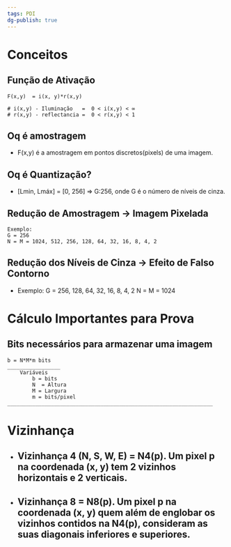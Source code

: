 ```yaml
---
tags: PDI
dg-publish: true
---
```


<style> .container {font-family: sans-serif; text-align: center;} .button-wrapper button {z-index: 1;height: 40px; width: 100px; margin: 10px;padding: 5px;} .excalidraw .App-menu_top .buttonList { display: flex;} .excalidraw-wrapper { height: 800px; margin: 50px; position: relative;} :root[dir="ltr"] .excalidraw .layer-ui__wrapper .zen-mode-transition.App-menu_bottom--transition-left {transform: none;} </style><script src="https://cdn.jsdelivr.net/npm/react@17/umd/react.production.min.js"></script><script src="https://cdn.jsdelivr.net/npm/react-dom@17/umd/react-dom.production.min.js"></script><script type="text/javascript" src="https://cdn.jsdelivr.net/npm/@excalidraw/excalidraw@0/dist/excalidraw.production.min.js"></script><div id="Drawing_2024-02-21_2015.05.excalidraw.md1"></div><script>(function(){const InitialData={"type":"excalidraw","version":2,"source":"https://github.com/zsviczian/obsidian-excalidraw-plugin/releases/tag/2.0.20","elements":[{"type":"rectangle","version":221,"versionNonce":1116285324,"isDeleted":false,"id":"jw4uvA9EUoKXGUmSwsa7r","fillStyle":"solid","strokeWidth":2,"strokeStyle":"solid","roughness":1,"opacity":100,"angle":0,"x":-280.7500305175781,"y":-88.10413869222003,"strokeColor":"#1e1e1e","backgroundColor":"transparent","width":119.06668090820315,"height":74.800033569336,"seed":1416841652,"groupIds":[],"frameId":null,"roundness":{"type":3},"boundElements":[],"updated":1708558269005,"link":null,"locked":false},{"type":"text","version":163,"versionNonce":199940142,"isDeleted":false,"id":"yOELv7CJ","fillStyle":"solid","strokeWidth":2,"strokeStyle":"solid","roughness":1,"opacity":100,"angle":0,"x":-257.4166666666667,"y":-308.7041651407878,"strokeColor":"#1e1e1e","backgroundColor":"transparent","width":292.259765625,"height":25,"seed":960986380,"groupIds":[],"frameId":null,"roundness":null,"boundElements":[],"updated":1710334741737,"link":null,"locked":false,"fontSize":20,"fontFamily":1,"text":"Àreas de Estudos de Imagem","rawText":"Àreas de Estudos de Imagem","textAlign":"left","verticalAlign":"top","containerId":null,"originalText":"Àreas de Estudos de Imagem","lineHeight":1.25,"baseline":18},{"type":"text","version":241,"versionNonce":519080370,"isDeleted":false,"id":"yejZ0abU","fillStyle":"solid","strokeWidth":2,"strokeStyle":"solid","roughness":1,"opacity":100,"angle":0,"x":-293.94993591308594,"y":-132.23750050862628,"strokeColor":"#1e1e1e","backgroundColor":"transparent","width":179.71270751953125,"height":17.48022310571467,"seed":657638668,"groupIds":[],"frameId":null,"roundness":null,"boundElements":[],"updated":1710334741737,"link":null,"locked":false,"fontSize":13.984178484571737,"fontFamily":1,"text":"Processamento de Imagem","rawText":"Processamento de Imagem","textAlign":"left","verticalAlign":"top","containerId":null,"originalText":"Processamento de Imagem","lineHeight":1.25,"baseline":11},{"type":"text","version":76,"versionNonce":1836819054,"isDeleted":false,"id":"7GEzEiWa","fillStyle":"solid","strokeWidth":2,"strokeStyle":"solid","roughness":1,"opacity":100,"angle":0,"x":-241.17839050292972,"y":8.464598337809264,"strokeColor":"#1e1e1e","backgroundColor":"transparent","width":41.99998474121094,"height":25,"seed":71418252,"groupIds":[],"frameId":null,"roundness":null,"boundElements":[],"updated":1710334741738,"link":null,"locked":false,"fontSize":20,"fontFamily":1,"text":"IMG","rawText":"IMG","textAlign":"left","verticalAlign":"top","containerId":null,"originalText":"IMG","lineHeight":1.25,"baseline":18},{"type":"arrow","version":85,"versionNonce":798832268,"isDeleted":false,"id":"XMXi5l9gDh4A14X6oMgtT","fillStyle":"solid","strokeWidth":2,"strokeStyle":"solid","roughness":1,"opacity":100,"angle":0,"x":-116.51176961263019,"y":-46.20204798380536,"strokeColor":"#1e1e1e","backgroundColor":"transparent","width":115.33335367838538,"height":1.33331298828125,"seed":524039604,"groupIds":[],"frameId":null,"roundness":{"type":2},"boundElements":[],"updated":1708558269005,"link":null,"locked":false,"startBinding":null,"endBinding":null,"lastCommittedPoint":null,"startArrowhead":null,"endArrowhead":"arrow","points":[[0,0],[115.33335367838538,1.33331298828125]]},{"type":"rectangle","version":259,"versionNonce":216025140,"isDeleted":false,"id":"e073uuTbgMYjWSXbiWQXv","fillStyle":"solid","strokeWidth":2,"strokeStyle":"solid","roughness":1,"opacity":100,"angle":0,"x":34.28824361165363,"y":-83.43543879191085,"strokeColor":"#1e1e1e","backgroundColor":"transparent","width":119.06668090820315,"height":74.800033569336,"seed":1906423988,"groupIds":[],"frameId":null,"roundness":{"type":3},"boundElements":[],"updated":1708558269005,"link":null,"locked":false},{"type":"text","version":89,"versionNonce":1935180658,"isDeleted":false,"id":"1R6P1iXy","fillStyle":"solid","strokeWidth":2,"strokeStyle":"solid","roughness":1,"opacity":100,"angle":0,"x":74.98823801676434,"y":10.964598337809264,"strokeColor":"#1e1e1e","backgroundColor":"transparent","width":41.99998474121094,"height":25,"seed":358877068,"groupIds":[],"frameId":null,"roundness":null,"boundElements":[],"updated":1710334741738,"link":null,"locked":false,"fontSize":20,"fontFamily":1,"text":"IMG","rawText":"IMG","textAlign":"left","verticalAlign":"top","containerId":null,"originalText":"IMG","lineHeight":1.25,"baseline":18},{"type":"rectangle","version":299,"versionNonce":1334911412,"isDeleted":false,"id":"oKDLG_yFx3dL50JHMWey3","fillStyle":"solid","strokeWidth":2,"strokeStyle":"solid","roughness":1,"opacity":100,"angle":0,"x":-276.9642435709635,"y":119.66359774271635,"strokeColor":"#1e1e1e","backgroundColor":"transparent","width":119.06668090820315,"height":74.800033569336,"seed":2055642676,"groupIds":[],"frameId":null,"roundness":{"type":3},"boundElements":[],"updated":1708558269005,"link":null,"locked":false},{"type":"text","version":339,"versionNonce":1861821614,"isDeleted":false,"id":"3jdh4uxW","fillStyle":"solid","strokeWidth":2,"strokeStyle":"solid","roughness":1,"opacity":100,"angle":0,"x":-290.1641489664713,"y":75.5302359263101,"strokeColor":"#1e1e1e","backgroundColor":"transparent","width":124.39387512207031,"height":17.48022310571467,"seed":570210228,"groupIds":[],"frameId":null,"roundness":null,"boundElements":[],"updated":1710334741738,"link":null,"locked":false,"fontSize":13.984178484571737,"fontFamily":1,"text":"Análise de Imagem","rawText":"Análise de Imagem","textAlign":"left","verticalAlign":"top","containerId":null,"originalText":"Análise de Imagem","lineHeight":1.25,"baseline":11},{"type":"text","version":154,"versionNonce":1947944242,"isDeleted":false,"id":"6JpirS57","fillStyle":"solid","strokeWidth":2,"strokeStyle":"solid","roughness":1,"opacity":100,"angle":0,"x":-237.39260355631507,"y":216.23233477274565,"strokeColor":"#1e1e1e","backgroundColor":"transparent","width":41.99998474121094,"height":25,"seed":1987289396,"groupIds":[],"frameId":null,"roundness":null,"boundElements":[],"updated":1710334741738,"link":null,"locked":false,"fontSize":20,"fontFamily":1,"text":"IMG","rawText":"IMG","textAlign":"left","verticalAlign":"top","containerId":null,"originalText":"IMG","lineHeight":1.25,"baseline":18},{"type":"arrow","version":163,"versionNonce":2002891276,"isDeleted":false,"id":"HkvcLzBg7fEs8t8-FJ2XA","fillStyle":"solid","strokeWidth":2,"strokeStyle":"solid","roughness":1,"opacity":100,"angle":0,"x":-112.72598266601551,"y":161.56568845113102,"strokeColor":"#1e1e1e","backgroundColor":"transparent","width":115.33335367838538,"height":1.33331298828125,"seed":1062296244,"groupIds":[],"frameId":null,"roundness":{"type":2},"boundElements":[],"updated":1708558269005,"link":null,"locked":false,"startBinding":null,"endBinding":null,"lastCommittedPoint":null,"startArrowhead":null,"endArrowhead":"arrow","points":[[0,0],[115.33335367838538,1.33331298828125]]},{"type":"rectangle","version":337,"versionNonce":1850950836,"isDeleted":false,"id":"DqICddRBAhnewICU77rxb","fillStyle":"solid","strokeWidth":2,"strokeStyle":"solid","roughness":1,"opacity":100,"angle":0,"x":38.07403055826825,"y":124.33229764302553,"strokeColor":"#1e1e1e","backgroundColor":"transparent","width":119.06668090820315,"height":74.800033569336,"seed":1731978292,"groupIds":[],"frameId":null,"roundness":{"type":3},"boundElements":[],"updated":1708558269005,"link":null,"locked":false},{"type":"text","version":176,"versionNonce":1644977902,"isDeleted":false,"id":"s1yyukWj","fillStyle":"solid","strokeWidth":2,"strokeStyle":"solid","roughness":1,"opacity":100,"angle":0,"x":78.77402496337896,"y":218.73233477274565,"strokeColor":"#1e1e1e","backgroundColor":"transparent","width":62.25994873046875,"height":25,"seed":337198516,"groupIds":[],"frameId":null,"roundness":null,"boundElements":[],"updated":1710334741739,"link":null,"locked":false,"fontSize":20,"fontFamily":1,"text":"Dados","rawText":"Dados","textAlign":"left","verticalAlign":"top","containerId":null,"originalText":"Dados","lineHeight":1.25,"baseline":18},{"type":"rectangle","version":297,"versionNonce":1919979060,"isDeleted":false,"id":"6I9tPNy8MZTtDQ_8XnL4I","fillStyle":"solid","strokeWidth":2,"strokeStyle":"solid","roughness":1,"opacity":100,"angle":0,"x":-270.96428426106763,"y":342.66360282897944,"strokeColor":"#1e1e1e","backgroundColor":"transparent","width":119.06668090820315,"height":74.800033569336,"seed":1698274356,"groupIds":[],"frameId":null,"roundness":{"type":3},"boundElements":[],"updated":1708558269005,"link":null,"locked":false},{"type":"text","version":370,"versionNonce":1520422642,"isDeleted":false,"id":"fIRocQp7","fillStyle":"solid","strokeWidth":2,"strokeStyle":"solid","roughness":1,"opacity":100,"angle":0,"x":-285.4975026448567,"y":298.5302410125732,"strokeColor":"#1e1e1e","backgroundColor":"transparent","width":129.07717895507812,"height":17.48022310571467,"seed":2040526260,"groupIds":[],"frameId":null,"roundness":null,"boundElements":[],"updated":1710334741739,"link":null,"locked":false,"fontSize":13.984178484571737,"fontFamily":1,"text":"Síntese de Imagem","rawText":"Síntese de Imagem","textAlign":"left","verticalAlign":"top","containerId":null,"originalText":"Síntese de Imagem","lineHeight":1.25,"baseline":11},{"type":"text","version":160,"versionNonce":2067681582,"isDeleted":false,"id":"PRzIueN3","fillStyle":"solid","strokeWidth":2,"strokeStyle":"solid","roughness":1,"opacity":100,"angle":0,"x":-232.72595723470056,"y":439.23233985900873,"strokeColor":"#1e1e1e","backgroundColor":"transparent","width":62.25994873046875,"height":25,"seed":855580468,"groupIds":[],"frameId":null,"roundness":null,"boundElements":[],"updated":1710334741739,"link":null,"locked":false,"fontSize":20,"fontFamily":1,"text":"Dados","rawText":"Dados","textAlign":"left","verticalAlign":"top","containerId":null,"originalText":"Dados","lineHeight":1.25,"baseline":18},{"type":"arrow","version":160,"versionNonce":2061360524,"isDeleted":false,"id":"feemaA1L5wAoOOejjAYZM","fillStyle":"solid","strokeWidth":2,"strokeStyle":"solid","roughness":1,"opacity":100,"angle":0,"x":-108.059336344401,"y":384.5656935373941,"strokeColor":"#1e1e1e","backgroundColor":"transparent","width":115.33335367838538,"height":1.33331298828125,"seed":431823028,"groupIds":[],"frameId":null,"roundness":{"type":2},"boundElements":[],"updated":1708558269006,"link":null,"locked":false,"startBinding":null,"endBinding":null,"lastCommittedPoint":null,"startArrowhead":null,"endArrowhead":"arrow","points":[[0,0],[115.33335367838538,1.33331298828125]]},{"type":"rectangle","version":335,"versionNonce":279023924,"isDeleted":false,"id":"mPT-atsic621YoaZnhFPS","fillStyle":"solid","strokeWidth":2,"strokeStyle":"solid","roughness":1,"opacity":100,"angle":0,"x":42.74067687988281,"y":347.3323027292886,"strokeColor":"#1e1e1e","backgroundColor":"transparent","width":119.06668090820315,"height":74.800033569336,"seed":964682292,"groupIds":[],"frameId":null,"roundness":{"type":3},"boundElements":[],"updated":1708558269006,"link":null,"locked":false},{"type":"text","version":165,"versionNonce":460136626,"isDeleted":false,"id":"KZVRRSYx","fillStyle":"solid","strokeWidth":2,"strokeStyle":"solid","roughness":1,"opacity":100,"angle":0,"x":83.44067128499353,"y":441.73233985900873,"strokeColor":"#1e1e1e","backgroundColor":"transparent","width":41.99998474121094,"height":25,"seed":959282100,"groupIds":[],"frameId":null,"roundness":null,"boundElements":[],"updated":1710334741739,"link":null,"locked":false,"fontSize":20,"fontFamily":1,"text":"IMG","rawText":"IMG","textAlign":"left","verticalAlign":"top","containerId":null,"originalText":"IMG","lineHeight":1.25,"baseline":18},{"type":"freedraw","version":99,"versionNonce":1044466356,"isDeleted":false,"id":"sGoPC9D2MZktfeLGrTcsS","fillStyle":"solid","strokeWidth":1,"strokeStyle":"solid","roughness":1,"opacity":100,"angle":0,"x":-263.84509277343744,"y":-33.53537114461267,"strokeColor":"#1e1e1e","backgroundColor":"transparent","width":87.33332316080725,"height":22.66667683919269,"seed":1185198348,"groupIds":[],"frameId":null,"roundness":null,"boundElements":[],"updated":1708558269006,"link":null,"locked":false,"points":[[0,0],[0,-0.6667073567708144],[0,-2.0000203450520644],[0,-2.6666768391926894],[0.6666819254557481,-3.3333333333333144],[1.9999949137369981,-4.666697184244754],[2.6666768391926894,-6.666666666666629],[5.3333282470703125,-9.333343505859375],[6.666666666666686,-10.666707356770814],[8.000005086263002,-12.66667683919269],[9.333343505859375,-13.333333333333314],[10.66668192545572,-14.666697184244754],[11.333338419596345,-16.000010172526004],[11.333338419596345,-16.66666666666663],[14.000015258789062,-19.333343505859375],[15.333328247070312,-20.666707356770814],[16.000010172526032,-20.666707356770814],[16.000010172526032,-20],[16.666666666666657,-20],[17.333348592122377,-20],[17.333348592122377,-18.000030517578125],[17.333348592122377,-16.66666666666663],[18.666661580403627,-14.666697184244754],[20,-13.333333333333314],[20,-12.66667683919269],[20,-11.33336385091144],[21.99999491373694,-10],[21.99999491373694,-9.333343505859375],[23.333333333333314,-9.333343505859375],[24.000015258789062,-6.666666666666629],[25.333328247070312,-6.666666666666629],[26.66666666666663,-6.000010172526004],[27.333348592122377,-6.000010172526004],[29.333343505859375,-6.000010172526004],[30.66668192545569,-6.000010172526004],[32.66667683919269,-4.666697184244754],[36.00001017252603,-4.666697184244754],[39.33334350585935,-4.666697184244754],[41.333338419596345,-4.666697184244754],[43.333333333333314,-4.666697184244754],[44.66667175292966,-4.666697184244754],[45.333328247070284,-4.666697184244754],[48.0000305175781,-5.333353678385379],[49.99999999999997,-7.3333740234375],[51.33336385091144,-7.3333740234375],[53.333333333333314,-10],[56.00001017252603,-10.666707356770814],[58.0000305175781,-12.000020345052064],[58.66668701171872,-13.333333333333314],[59.99999999999997,-14.666697184244754],[60.6666564941406,-14.666697184244754],[62.000020345052064,-14.000040690104129],[62.000020345052064,-12.66667683919269],[62.000020345052064,-12.000020345052064],[63.333333333333314,-12.000020345052064],[63.333333333333314,-10.666707356770814],[63.99998982747394,-10],[63.99998982747394,-8.66668701171875],[65.33335367838541,-7.3333740234375],[65.33335367838541,-6.666666666666629],[66.00001017252603,-6.666666666666629],[67.33332316080728,-5.333353678385379],[67.33332316080728,-4.666697184244754],[68.66668701171872,-4.666697184244754],[69.33334350585935,-2.6666768391926894],[69.33334350585935,-2.0000203450520644],[72.66667683919269,0],[73.99998982747394,0],[74.66669718424475,1.33331298828125],[76.000010172526,1.33331298828125],[76.66666666666663,1.33331298828125],[78.0000305175781,1.33331298828125],[79.99999999999997,1.33331298828125],[82.00002034505206,1.33331298828125],[83.33333333333331,1.33331298828125],[86.000010172526,1.999969482421875],[87.33332316080725,1.999969482421875],[87.33332316080725,1.999969482421875]],"lastCommittedPoint":null,"simulatePressure":true,"pressures":[]},{"type":"freedraw","version":98,"versionNonce":961866380,"isDeleted":false,"id":"_P8FymbxDhphu-yVDNFdY","fillStyle":"solid","strokeWidth":1,"strokeStyle":"solid","roughness":1,"opacity":100,"angle":0,"x":-248.51176452636713,"y":167.29796218872065,"strokeColor":"#1e1e1e","backgroundColor":"transparent","width":68.000005086263,"height":32.6666259765625,"seed":1123978036,"groupIds":[],"frameId":null,"roundness":null,"boundElements":[],"updated":1708558269006,"link":null,"locked":false,"points":[[0,0],[0.6666819254557197,0],[2.0000203450520644,0],[4.0000152587890625,-1.3333638509114962],[5.333353678385379,-2.0000203450521212],[6.666666666666629,-3.3333333333333712],[7.333348592122377,-4.000040690104186],[10.666681925455691,-7.3333740234375],[12.66667683919269,-12.000020345052121],[13.333333333333314,-14.000040690104186],[14.666671752929688,-14.66669718424481],[14.666671752929688,-16.00001017252606],[18.000005086263002,-20.66670735677087],[20,-24.000040690104186],[21.333338419596345,-24.66669718424481],[22.66667683919269,-26.00001017252606],[22.66667683919269,-26.666666666666686],[23.333333333333314,-26.00001017252606],[23.333333333333314,-24.000040690104186],[23.333333333333314,-23.33333333333337],[24.000015258789034,-19.333343505859375],[25.333353678385407,-18.000030517578125],[25.333353678385407,-16.666666666666686],[26.666666666666657,-15.333353678385436],[26.666666666666657,-14.000040690104186],[27.333348592122377,-9.333343505859375],[28.000005086263002,-8.66668701171875],[28.000005086263002,-7.3333740234375],[28.000005086263002,-6.666666666666686],[29.333343505859347,-5.333353678385436],[29.333343505859347,-4.000040690104186],[29.333343505859347,-3.3333333333333712],[29.333343505859347,-2.0000203450521212],[29.333343505859347,-1.3333638509114962],[30.66668192545572,-1.3333638509114962],[30.66668192545572,0],[31.333338419596345,0],[31.333338419596345,1.33331298828125],[31.333338419596345,1.999969482421875],[32.666702270507784,1.999969482421875],[32.666702270507784,2.6666259765625],[33.33335876464841,3.3333333333333144],[34.66667175292966,4.666646321614564],[36.00003560384113,5.999959309895814],[36.66669209798175,5.999959309895814],[37.33334859212238,5.999959309895814],[38.66666158040363,5.333302815755189],[40.000025431315095,3.9999898274739394],[40.66668192545572,2.6666259765625],[41.333338419596345,1.999969482421875],[42.666702270507784,1.33331298828125],[44.000015258789034,0],[44.66667175292966,-2.6666768391927462],[45.333328247070284,-2.6666768391927462],[46.66669209798175,-4.000040690104186],[47.33334859212238,-5.333353678385436],[48.66666158040363,-6.666666666666686],[50.000025431315095,-7.3333740234375],[51.99999491373697,-8.66668701171875],[53.33335876464841,-8.66668701171875],[54.66667175292966,-8.000030517578125],[55.333328247070284,-7.3333740234375],[55.333328247070284,-6.000010172526061],[56.00003560384113,-5.333353678385436],[56.66669209798175,-5.333353678385436],[56.66669209798175,-4.000040690104186],[58.000005086263,-3.3333333333333712],[59.33336893717444,-1.3333638509114962],[59.33336893717444,-0.6667073567708712],[61.333338419596316,0],[62.666702270507784,1.33331298828125],[64.00001525878903,3.9999898274739394],[64.66667175292966,3.9999898274739394],[66.00003560384113,5.333302815755189],[67.33334859212238,5.333302815755189],[68.000005086263,5.333302815755189],[68.000005086263,5.999959309895814],[68.000005086263,5.999959309895814]],"lastCommittedPoint":null,"simulatePressure":true,"pressures":[]},{"type":"freedraw","version":66,"versionNonce":1655559220,"isDeleted":false,"id":"zOPn7ik-J0iX1f8PK7cwW","fillStyle":"solid","strokeWidth":1,"strokeStyle":"solid","roughness":1,"opacity":100,"angle":0,"x":-179.8451029459635,"y":142.63126500447584,"strokeColor":"#1e1e1e","backgroundColor":"transparent","width":6.000010172526032,"height":12.66667683919269,"seed":1805725876,"groupIds":[],"frameId":null,"roundness":null,"boundElements":[],"updated":1708558269006,"link":null,"locked":false,"points":[[0,0],[0,-0.666656494140625],[0,-1.999969482421875],[0.6667073567708144,-1.999969482421875],[0.6667073567708144,-0.666656494140625],[0.6667073567708144,0],[0,1.3333638509114394],[-1.33331298828125,2.6666768391926894],[-2.6666259765625,2.6666768391926894],[-2.6666259765625,1.3333638509114394],[-3.333333333333343,1.3333638509114394],[-3.333333333333343,0.666656494140625],[-3.333333333333343,-0.666656494140625],[-3.333333333333343,-1.999969482421875],[-3.333333333333343,-2.6666768391926894],[-2.6666259765625,-3.9999898274739394],[-2.6666259765625,-5.333302815755189],[-1.999969482421875,-6.000010172526061],[-0.666656494140625,-7.333323160807311],[-0.666656494140625,-6.000010172526061],[-0.666656494140625,-4.666646321614564],[-0.666656494140625,-3.9999898274739394],[-0.666656494140625,-2.6666768391926894],[-0.666656494140625,-1.999969482421875],[-0.666656494140625,-0.666656494140625],[-0.666656494140625,0.666656494140625],[-0.666656494140625,1.3333638509114394],[-1.999969482421875,1.3333638509114394],[-1.999969482421875,0],[-2.6666259765625,0],[-3.999989827473968,0],[-3.999989827473968,-0.666656494140625],[-5.333302815755218,-1.999969482421875],[-5.333302815755218,-3.3333333333333144],[-5.333302815755218,-3.9999898274739394],[-4.666646321614593,-5.333302815755189],[-3.333333333333343,-6.666666666666686],[-3.333333333333343,-7.333323160807311],[-1.999969482421875,-8.66663614908856],[-1.33331298828125,-10],[-1.33331298828125,-9.333343505859375],[-1.33331298828125,-8.66663614908856],[-1.33331298828125,-7.333323160807311],[-1.33331298828125,-6.666666666666686],[-1.33331298828125,-5.333302815755189],[-1.33331298828125,-4.666646321614564],[-1.33331298828125,-3.3333333333333144],[-1.33331298828125,-3.3333333333333144]],"lastCommittedPoint":null,"simulatePressure":true,"pressures":[]},{"type":"freedraw","version":76,"versionNonce":1190115596,"isDeleted":false,"id":"LttHj4n2IX5a_SKYIVxh_","fillStyle":"solid","strokeWidth":1,"strokeStyle":"solid","roughness":1,"opacity":100,"angle":0,"x":-185.17840576171872,"y":-65.36874008178717,"strokeColor":"#1e1e1e","backgroundColor":"transparent","width":7.333323160807311,"height":7.333323160807282,"seed":2056405556,"groupIds":[],"frameId":null,"roundness":null,"boundElements":[],"updated":1708558269006,"link":null,"locked":false,"points":[[0,0],[0,-1.33331298828125],[0,-1.9999949137369413],[0,-3.3333333333333144],[-0.666656494140625,-3.3333333333333144],[-1.3333638509114678,-3.3333333333333144],[-1.3333638509114678,-3.9999898274739394],[-0.666656494140625,-3.9999898274739394],[0.666656494140625,-3.9999898274739394],[1.33331298828125,-3.9999898274739394],[1.999969482421875,-3.9999898274739394],[2.666676839192718,-3.9999898274739394],[3.333333333333343,-3.9999898274739394],[4.666646321614593,-3.9999898274739394],[4.666646321614593,-2.6666514078775663],[3.999989827473968,-2.6666514078775663],[2.666676839192718,-2.6666514078775663],[1.999969482421875,-2.6666514078775663],[0.666656494140625,-3.3333333333333144],[0.666656494140625,-4.666646321614564],[1.33331298828125,-4.666646321614564],[1.33331298828125,-3.9999898274739394],[1.999969482421875,-3.9999898274739394],[1.999969482421875,-2.6666514078775663],[3.333333333333343,-2.6666514078775663],[3.333333333333343,-1.9999949137369413],[3.999989827473968,-1.9999949137369413],[3.999989827473968,-0.666656494140625],[3.333333333333343,-0.666656494140625],[1.999969482421875,-0.666656494140625],[1.33331298828125,-0.666656494140625],[0.666656494140625,-0.666656494140625],[0,-0.666656494140625],[-0.666656494140625,-0.666656494140625],[-0.666656494140625,-1.33331298828125],[-2.000020345052093,-1.33331298828125],[-2.000020345052093,-1.9999949137369413],[-2.666676839192718,-1.9999949137369413],[-2.666676839192718,-3.3333333333333144],[-2.666676839192718,-4.666646321614564],[-2.666676839192718,-5.333328247070284],[-2.000020345052093,-6.666666666666657],[-2.000020345052093,-7.333323160807282],[-1.3333638509114678,-7.333323160807282],[0,-7.333323160807282],[0.666656494140625,-7.333323160807282],[0.666656494140625,-5.999984741210909],[1.999969482421875,-5.999984741210909],[1.999969482421875,-5.333328247070284],[1.999969482421875,-4.666646321614564],[2.666676839192718,-3.9999898274739394],[2.666676839192718,-3.3333333333333144],[2.666676839192718,-1.9999949137369413],[2.666676839192718,-0.666656494140625],[1.33331298828125,-0.666656494140625],[1.33331298828125,-1.33331298828125],[0.666656494140625,-1.33331298828125],[0.666656494140625,-1.33331298828125]],"lastCommittedPoint":null,"simulatePressure":true,"pressures":[]},{"type":"freedraw","version":105,"versionNonce":734866868,"isDeleted":false,"id":"NoiSC_8tYCagEy7-s5hE-","fillStyle":"solid","strokeWidth":1,"strokeStyle":"solid","roughness":1,"opacity":100,"angle":0,"x":62.821573893229186,"y":-14.702058156331418,"strokeColor":"#1e1e1e","backgroundColor":"transparent","width":75.33335367838538,"height":39.333343505859375,"seed":557634228,"groupIds":[],"frameId":null,"roundness":null,"boundElements":[],"updated":1708558269006,"link":null,"locked":false,"points":[[0,0],[0,-1.3333384195963731],[0,-1.9999949137369981],[0,-2.6666768391926894],[2.0000203450520644,-4.0000152587890625],[2.0000203450520644,-6.000010172526061],[2.0000203450520644,-8.000005086263002],[3.3333333333333144,-10],[3.9999898274739394,-11.333338419596373],[5.333353678385379,-14.666671752929688],[7.333323160807254,-18.000005086263002],[8.66668701171875,-18.666661580403627],[9.333343505859375,-20.666681925455748],[10.666656494140625,-21.999994913736998],[11.33336385091144,-23.333333333333314],[12.000020345052064,-24.000015258789062],[13.333333333333314,-28.000005086263002],[16.000010172526004,-31.333338419596373],[16.000010172526004,-31.999994913736998],[16.66666666666663,-34.00001525878906],[18.000030517578125,-35.33332824707031],[18.000030517578125,-36.00001017252606],[18.000030517578125,-38.000005086263],[19.333343505859375,-39.333343505859375],[19.333343505859375,-38.66666158040363],[20,-38.66666158040363],[20,-38.000005086263],[21.33336385091144,-36.666666666666686],[21.33336385091144,-35.33332824707031],[22.66667683919269,-34.00001525878906],[24.666697184244754,-31.999994913736998],[24.666697184244754,-30.666681925455748],[26.000010172526004,-28.666661580403627],[26.66666666666663,-27.333348592122377],[28.66668701171875,-24.000015258789062],[30.666656494140568,-21.999994913736998],[32.000020345052064,-18.666661580403627],[32.66667683919269,-16.666666666666686],[35.33335367838538,-15.333328247070312],[35.33335367838538,-13.333333333333314],[35.33335367838538,-11.999994913736998],[36.66666666666663,-11.999994913736998],[37.333323160807254,-11.333338419596373],[37.333323160807254,-10],[37.333323160807254,-9.333343505859375],[38.66668701171869,-9.333343505859375],[38.66668701171869,-8.000005086263002],[39.99999999999994,-8.000005086263002],[40.66665649414057,-8.666661580403627],[42.000020345052064,-10],[43.333333333333314,-10.666681925455748],[44.666697184244754,-11.999994913736998],[46.000010172526004,-15.333328247070312],[46.000010172526004,-16.666666666666686],[46.66666666666663,-18.666661580403627],[48.00003051757807,-21.333338419596373],[49.99999999999994,-23.333333333333314],[50.66665649414057,-25.333328247070312],[52.000020345052064,-26.666666666666686],[53.333333333333314,-27.333348592122377],[53.99998982747394,-27.333348592122377],[55.33335367838538,-28.666661580403627],[56.66666666666663,-28.666661580403627],[56.66666666666663,-27.333348592122377],[58.00003051757807,-26.666666666666686],[58.66668701171869,-24.666671752929688],[58.66668701171869,-23.333333333333314],[61.33336385091144,-18.000005086263002],[61.33336385091144,-16.666666666666686],[61.33336385091144,-16.00001017252606],[62.000020345052064,-16.00001017252606],[64.66669718424475,-13.333333333333314],[64.66669718424475,-12.66667683919269],[66.000010172526,-12.66667683919269],[66.000010172526,-11.333338419596373],[67.33332316080725,-9.333343505859375],[68.6666870117187,-8.000005086263002],[68.6666870117187,-7.333348592122377],[69.33334350585932,-7.333348592122377],[69.33334350585932,-6.000010172526061],[70.66665649414057,-6.000010172526061],[70.66665649414057,-4.6666717529296875],[72.00002034505206,-4.0000152587890625],[72.66667683919269,-4.0000152587890625],[73.99998982747394,-2.6666768391926894],[75.33335367838538,-2.6666768391926894],[75.33335367838538,-2.6666768391926894]],"lastCommittedPoint":null,"simulatePressure":true,"pressures":[]},{"type":"freedraw","version":99,"versionNonce":623687564,"isDeleted":false,"id":"FyOIlt3cEf5zVE7KFXMzE","fillStyle":"solid","strokeWidth":1,"strokeStyle":"solid","roughness":1,"opacity":100,"angle":0,"x":132.1549173990885,"y":-60.03538640340173,"strokeColor":"#1e1e1e","backgroundColor":"transparent","width":10,"height":11.999994913736998,"seed":762468020,"groupIds":[],"frameId":null,"roundness":null,"boundElements":[],"updated":1708558269006,"link":null,"locked":false,"points":[[0,0],[0,-0.6666819254557481],[1.33331298828125,-0.6666819254557481],[1.33331298828125,0.666656494140625],[2.6666768391927462,1.9999949137369981],[3.3333333333333712,1.9999949137369981],[2.0000203450521212,1.9999949137369981],[0.666656494140625,1.33331298828125],[0,1.33331298828125],[0,0],[-1.33331298828125,-1.3333384195963731],[-1.33331298828125,-2.0000203450520644],[-1.33331298828125,-3.3333333333333144],[-0.666656494140625,-3.3333333333333144],[0,-3.3333333333333144],[1.33331298828125,-3.3333333333333144],[2.0000203450521212,-3.3333333333333144],[2.0000203450521212,-2.6666768391926894],[3.3333333333333712,-2.6666768391926894],[3.3333333333333712,-3.3333333333333144],[3.3333333333333712,-2.6666768391926894],[3.3333333333333712,-2.0000203450520644],[3.3333333333333712,-0.6666819254557481],[3.3333333333333712,0.666656494140625],[3.3333333333333712,1.33331298828125],[2.6666768391927462,2.666651407877623],[2.0000203450521212,1.9999949137369981],[0.666656494140625,1.9999949137369981],[0.666656494140625,1.33331298828125],[-0.666656494140625,1.33331298828125],[-0.666656494140625,0],[-1.33331298828125,-1.3333384195963731],[-1.33331298828125,-2.0000203450520644],[-1.33331298828125,-3.3333333333333144],[-1.33331298828125,-4.0000152587890625],[-1.33331298828125,-5.333353678385436],[-1.33331298828125,-4.6666717529296875],[0,-4.6666717529296875],[1.33331298828125,-4.6666717529296875],[1.33331298828125,-4.0000152587890625],[2.0000203450521212,-4.0000152587890625],[3.3333333333333712,-4.0000152587890625],[3.3333333333333712,-2.6666768391926894],[3.9999898274739962,-2.6666768391926894],[3.9999898274739962,-2.0000203450520644],[3.9999898274739962,-0.6666819254557481],[2.6666768391927462,-0.6666819254557481],[2.0000203450521212,-0.6666819254557481],[1.33331298828125,-0.6666819254557481],[0,-0.6666819254557481],[-0.666656494140625,-0.6666819254557481],[-2.0000203450520644,-0.6666819254557481],[-2.6666768391926894,-0.6666819254557481],[-2.6666768391926894,-1.3333384195963731],[-2.6666768391926894,-2.0000203450520644],[-2.6666768391926894,-3.3333333333333144],[-2.6666768391926894,-4.0000152587890625],[-2.6666768391926894,-4.6666717529296875],[-2.6666768391926894,-6.000010172526061],[-2.6666768391926894,-6.666666666666686],[-1.33331298828125,-8.000005086263002],[0,-9.333343505859375],[0.666656494140625,-9.333343505859375],[2.0000203450521212,-9.333343505859375],[2.0000203450521212,-8.66668701171875],[2.6666768391927462,-8.66668701171875],[5.333353678385436,-8.66668701171875],[6.000010172526061,-8.66668701171875],[7.333323160807311,-8.66668701171875],[7.333323160807311,-8.000005086263002],[7.333323160807311,-6.666666666666686],[7.333323160807311,-6.000010172526061],[7.333323160807311,-4.6666717529296875],[7.333323160807311,-4.0000152587890625],[7.333323160807311,-2.6666768391926894],[6.666666666666686,-2.6666768391926894],[5.333353678385436,-2.6666768391926894],[4.666646321614621,-2.6666768391926894],[3.9999898274739962,-2.6666768391926894],[2.6666768391927462,-2.6666768391926894],[2.6666768391927462,-2.6666768391926894]],"lastCommittedPoint":null,"simulatePressure":true,"pressures":[]},{"type":"freedraw","version":25,"versionNonce":449140532,"isDeleted":false,"id":"fzYMizFtJHR8ZoyGzolqK","fillStyle":"solid","strokeWidth":1,"strokeStyle":"solid","roughness":1,"opacity":100,"angle":0,"x":136.1549072265625,"y":-57.36873499552411,"strokeColor":"#1e1e1e","backgroundColor":"transparent","width":3.9999898274739394,"height":3.3333333333333712,"seed":414691764,"groupIds":[],"frameId":null,"roundness":null,"boundElements":[],"updated":1708558269006,"link":null,"locked":false,"points":[[0,0],[0.666656494140625,0],[2.0000203450520644,0],[2.0000203450520644,-1.3333384195963731],[3.3333333333333144,-1.9999949137369981],[3.9999898274739394,-3.3333333333333712],[3.9999898274739394,-3.3333333333333712]],"lastCommittedPoint":null,"simulatePressure":true,"pressures":[]},{"type":"freedraw","version":63,"versionNonce":1615193612,"isDeleted":false,"id":"GBZXwtZgZAiSJtwzOr-8G","fillStyle":"solid","strokeWidth":1,"strokeStyle":"solid","roughness":1,"opacity":100,"angle":0,"x":67.48827107747394,"y":413.13129552205396,"strokeColor":"#1e1e1e","backgroundColor":"transparent","width":61.33331298828125,"height":35.99995930989587,"seed":1735080500,"groupIds":[],"frameId":null,"roundness":null,"boundElements":[],"updated":1708558269006,"link":null,"locked":false,"points":[[0,0],[3.3333333333333712,-0.6667073567708712],[5.333302815755246,-4.000040690104129],[6.666666666666686,-6.666666666666629],[10,-14.000040690104129],[12.6666259765625,-19.333343505859375],[17.999979654947936,-29.333343505859375],[19.333292643229186,-30.66670735677087],[20.666656494140625,-32.00002034505212],[20.666656494140625,-33.33333333333337],[21.999969482421875,-33.33333333333337],[21.999969482421875,-32.666676839192746],[21.999969482421875,-32.00002034505212],[23.33333333333337,-28.000030517578125],[23.33333333333337,-27.3333740234375],[23.999989827473996,-24.666697184244754],[24.666646321614564,-17.3333740234375],[25.999959309895814,-6.666666666666629],[28.66663614908856,-3.3333333333333712],[29.333292643229186,-3.3333333333333712],[30.666656494140625,-4.000040690104129],[32.6666259765625,-6.000010172526004],[32.6666259765625,-6.666666666666629],[33.333333333333314,-8.66668701171875],[34.666646321614564,-10],[35.33330281575519,-10.666707356770871],[35.33330281575519,-11.333363850911496],[37.33332316080731,-14.000040690104129],[38.66663614908856,-14.000040690104129],[40,-14.000040690104129],[40.666656494140625,-14.000040690104129],[41.999969482421875,-14.000040690104129],[43.333333333333314,-13.333333333333371],[45.33330281575519,-12.000020345052121],[47.33332316080731,-6.666666666666629],[50,-2.6666768391927462],[51.999969482421875,0.666656494140625],[53.99998982747394,1.33331298828125],[53.99998982747394,2.6666259765625],[55.33330281575519,2.6666259765625],[56.666666666666686,2.6666259765625],[57.999979654947936,2.6666259765625],[58.66663614908856,2.6666259765625],[60,1.999969482421875],[61.33331298828125,1.33331298828125],[61.33331298828125,1.33331298828125]],"lastCommittedPoint":null,"simulatePressure":true,"pressures":[]},{"type":"freedraw","version":66,"versionNonce":469520564,"isDeleted":false,"id":"vWu8SoBcEN5PORnIPCzv8","fillStyle":"solid","strokeWidth":1,"strokeStyle":"solid","roughness":1,"opacity":100,"angle":0,"x":136.1549072265625,"y":375.79792149861646,"strokeColor":"#1e1e1e","backgroundColor":"transparent","width":9.333343505859375,"height":15.333353678385492,"seed":1393937588,"groupIds":[],"frameId":null,"roundness":null,"boundElements":[],"updated":1708558269006,"link":null,"locked":false,"points":[[0,0],[1.3333638509114394,-1.33331298828125],[2.6666768391926894,-2.6666259765625],[3.9999898274739394,-3.9999898274739962],[5.333353678385379,-3.9999898274739962],[5.333353678385379,-3.3333333333333712],[6.000010172526004,-3.3333333333333712],[6.000010172526004,-1.999969482421875],[7.333323160807254,-1.33331298828125],[7.333323160807254,-0.666656494140625],[7.333323160807254,0],[7.333323160807254,0.6667073567708712],[8.66668701171875,2.0000203450521212],[9.333343505859375,3.3333333333333712],[9.333343505859375,5.333353678385379],[9.333343505859375,7.3333740234375],[9.333343505859375,8.000030517578125],[9.333343505859375,9.333343505859375],[8.000030517578125,10.666707356770871],[5.333353678385379,9.333343505859375],[4.666697184244754,9.333343505859375],[4.666697184244754,8.000030517578125],[4.666697184244754,6.666666666666629],[4.666697184244754,6.000010172526004],[4.666697184244754,4.666697184244754],[4.666697184244754,4.000040690104129],[4.666697184244754,2.6666768391927462],[4.666697184244754,1.3333638509114962],[4.666697184244754,0.6667073567708712],[4.666697184244754,-0.666656494140625],[4.666697184244754,0],[6.000010172526004,0],[6.000010172526004,1.3333638509114962],[6.000010172526004,2.0000203450521212],[6.000010172526004,4.000040690104129],[6.000010172526004,5.333353678385379],[6.000010172526004,6.666666666666629],[5.333353678385379,6.666666666666629],[3.9999898274739394,6.000010172526004],[3.3333333333333144,4.666697184244754],[2.6666768391926894,3.3333333333333712],[2.0000203450520644,1.3333638509114962],[0.666656494140625,-0.666656494140625],[0.666656494140625,-1.999969482421875],[0.666656494140625,-3.3333333333333712],[0.666656494140625,-4.666646321614621],[2.0000203450520644,-4.666646321614621],[2.0000203450520644,-3.9999898274739962],[3.3333333333333144,-3.9999898274739962],[3.3333333333333144,-2.6666259765625],[3.3333333333333144,-2.6666259765625]],"lastCommittedPoint":null,"simulatePressure":true,"pressures":[]},{"type":"rectangle","version":208,"versionNonce":521673268,"isDeleted":false,"id":"XBEHifn3AEpT98eCep5Kq","fillStyle":"solid","strokeWidth":0.5,"strokeStyle":"solid","roughness":1,"opacity":100,"angle":0,"x":-256.84508768717444,"y":381.9645881652831,"strokeColor":"#1e1e1e","backgroundColor":"#1e1e1e","width":22.666676839192743,"height":34.00004069010418,"seed":1404112052,"groupIds":[],"frameId":null,"roundness":{"type":3},"boundElements":[],"updated":1708558269006,"link":null,"locked":false},{"type":"rectangle","version":318,"versionNonce":297063180,"isDeleted":false,"id":"AJkhhDCW2GgGdg_hd0IJv","fillStyle":"solid","strokeWidth":0.5,"strokeStyle":"solid","roughness":1,"opacity":100,"angle":0,"x":-232.01172383626297,"y":365.7979214986164,"strokeColor":"#1e1e1e","backgroundColor":"#1e1e1e","width":33.999989827474,"height":52.66672770182292,"seed":1534985524,"groupIds":[],"frameId":null,"roundness":{"type":3},"boundElements":[],"updated":1708558269006,"link":null,"locked":false},{"type":"rectangle","version":264,"versionNonce":788444084,"isDeleted":false,"id":"WA8QXAA806vHrA1NXP9r9","fillStyle":"solid","strokeWidth":0.5,"strokeStyle":"solid","roughness":1,"opacity":100,"angle":0,"x":-197.51170349121094,"y":381.96455764770496,"strokeColor":"#1e1e1e","backgroundColor":"#1e1e1e","width":30.000000000000043,"height":34.00004069010418,"seed":1511294772,"groupIds":[],"frameId":null,"roundness":{"type":3},"boundElements":[],"updated":1708558269006,"link":null,"locked":false},{"type":"rectangle","version":254,"versionNonce":1279168908,"isDeleted":false,"id":"ji9csIarZYsAYdS2eNduq","fillStyle":"solid","strokeWidth":0.5,"strokeStyle":"solid","roughness":1,"opacity":100,"angle":0,"x":55.48825581868485,"y":163.13124974568683,"strokeColor":"#1e1e1e","backgroundColor":"#1e1e1e","width":22.666676839192743,"height":34.00004069010418,"seed":1554542644,"groupIds":[],"frameId":null,"roundness":{"type":3},"boundElements":[],"updated":1708558269006,"link":null,"locked":false},{"type":"rectangle","version":363,"versionNonce":165027124,"isDeleted":false,"id":"tCMHu_hX7BqtdWkeEHFUK","fillStyle":"solid","strokeWidth":0.5,"strokeStyle":"solid","roughness":1,"opacity":100,"angle":0,"x":80.32161966959632,"y":146.9645830790201,"strokeColor":"#1e1e1e","backgroundColor":"#1e1e1e","width":33.999989827474,"height":52.66672770182292,"seed":1142180276,"groupIds":[],"frameId":null,"roundness":{"type":3},"boundElements":[],"updated":1708558269006,"link":null,"locked":false},{"type":"rectangle","version":310,"versionNonce":1007452172,"isDeleted":false,"id":"2rt8865YcEC1q2HJpayyn","fillStyle":"solid","strokeWidth":0.5,"strokeStyle":"solid","roughness":1,"opacity":100,"angle":0,"x":114.82164001464835,"y":163.1312192281087,"strokeColor":"#1e1e1e","backgroundColor":"#1e1e1e","width":30.000000000000043,"height":34.00004069010418,"seed":1405678388,"groupIds":[],"frameId":null,"roundness":{"type":3},"boundElements":[],"updated":1708558269006,"link":null,"locked":false}],"appState":{"theme":"dark","viewBackgroundColor":"#ffffff","currentItemStrokeColor":"#1e1e1e","currentItemBackgroundColor":"#1e1e1e","currentItemFillStyle":"solid","currentItemStrokeWidth":0.5,"currentItemStrokeStyle":"solid","currentItemRoughness":1,"currentItemOpacity":100,"currentItemFontFamily":1,"currentItemFontSize":20,"currentItemTextAlign":"left","currentItemStartArrowhead":null,"currentItemEndArrowhead":"arrow","scrollX":797.4998604910714,"scrollY":331.9382935932705,"zoom":{"value":1.05},"currentItemRoundness":"round","gridSize":null,"gridColor":{"Bold":"#C9C9C9FF","Regular":"#EDEDEDFF"},"currentStrokeOptions":null,"previousGridSize":null,"frameRendering":{"enabled":true,"clip":true,"name":true,"outline":true}},"files":{}};InitialData.scrollToContent=true;App=()=>{const e=React.useRef(null),t=React.useRef(null),[n,i]=React.useState({width:void 0,height:void 0});return React.useEffect(()=>{i({width:t.current.getBoundingClientRect().width,height:t.current.getBoundingClientRect().height});const e=()=>{i({width:t.current.getBoundingClientRect().width,height:t.current.getBoundingClientRect().height})};return window.addEventListener("resize",e),()=>window.removeEventListener("resize",e)},[t]),React.createElement(React.Fragment,null,React.createElement("div",{className:"excalidraw-wrapper",ref:t},React.createElement(ExcalidrawLib.Excalidraw,{ref:e,width:n.width,height:n.height,initialData:InitialData,viewModeEnabled:!0,zenModeEnabled:!0,gridModeEnabled:!1})))},excalidrawWrapper=document.getElementById("Drawing_2024-02-21_2015.05.excalidraw.md1");ReactDOM.render(React.createElement(App),excalidrawWrapper);})();</script>


# Conceitos

## Função de Ativação
	F(x,y)	= i(x, y)*r(x,y)
	
	# i(x,y) - Iluminação   =  0 < i(x,y) < ∞
	# r(x,y) - reflectancia =  0 < r(x,y) < 1
	
## Oq é amostragem
- F(x,y) é a amostragem em pontos discretos(pixels) de uma imagem.

## Oq é Quantização?
- [Lmin, Lmáx] = [0, 256] => G:256, onde G é o número de níveis de cinza.


## Redução de Amostragem -> Imagem Pixelada
	Exemplo:
	G = 256
	N = M = 1024, 512, 256, 128, 64, 32, 16, 8, 4, 2
## Redução dos Níveis de Cinza -> Efeito de Falso Contorno
- Exemplo:
	G = 256, 128, 64, 32, 16, 8, 4, 2
	N = M = 1024

# Cálculo Importantes para Prova
## Bits necessários para armazenar uma imagem 
	
	b = N*M*m bits
	_________________
		Variáveis
			b = bits
			N  = Altura
			M = Largura
			m = bits/pixel
	__________________________________________________________________
# Vizinhança
- ## Vizinhança 4 (N, S, W, E) = N4(p). Um pixel p na coordenada (x, y) tem 2 vizinhos horizontais e 2 verticais.
- ## Vizinhança 8 = N8(p). Um pixel p na coordenada (x, y) quem além de englobar os vizinhos contidos na N4(p), consideram as suas diagonais inferiores e superiores.